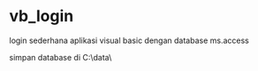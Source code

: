 # vb_login
login sederhana aplikasi visual basic dengan database ms.access

simpan database di C:\data\

